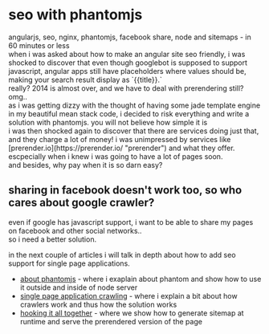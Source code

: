<div class="mograblog">

# seo with phantomjs

<div class="subtitle">angularjs, seo, nginx, phantomjs, facebook share, node and sitemaps - in 60 minutes or less</div>

<div>when i was asked about how to make an angular site seo friendly, i was shocked to discover that  
even though googlebot is supposed to support javascript, angular apps still have placeholders  
where values should be, making your search result display as `{{title}}.`</div>

<div>really? 2014 is almost over, and we have to deal with prerendering still? omg..  
</div>

<div>as i was getting dizzy with the thought of having some jade template engine in my beautiful mean stack code,  
i decided to risk everything and write a solution with phantomjs.  
you will not believe how simple it is  
</div>

<div>i was then shocked again to discover that there are services doing just that, and they charge a lot of money!  
i was unimpressed by services like [prerender.io](https://prerender.io/ "prerender")  
and what they offer. escpecially when i knew i was going to have a lot of pages soon.</div>

<div>and besides, why pay when it is so darn easy?</div>

## sharing in facebook doesn't work too, so who cares about google crawler?

even if google has javascript support, i want to be able to share my pages on facebook and other social networks..  
so i need a better solution.  

in the next couple of articles i will talk in depth about how to add seo support for single page applications.  

*   [about phantomjs](/2014/10/seo-wtih-phantomjs-part-1.html) - where i exaplain about phantom and show how to use it outside and inside of node server
*   [single page application crawling](/2014/10/seo-with-phantomjs-part-2.html) - where i explain a bit about how crawlers work and thus how the solution works
*   [hooking it all together](/2014/10/seo-with-phantomjs-part-3.html) - where we show how to generate sitemap at runtime and serve the prerendered version of the page

</div>
